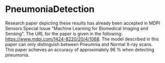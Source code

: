 # PneumoniaDetection

Research paper depicting these results has already been accepted in MDPI Sensors Special Issue "Machine Learning for Biomedical Imaging and Sensing". The URL for the paper is given in the following: https://www.mdpi.com/1424-8220/20/4/1068. The model described in this paper can only distinguish between Pneumnia and Normal X-ray scans. This paper achieves an accuracy of approximately 96 % when detecting pneumonia.
